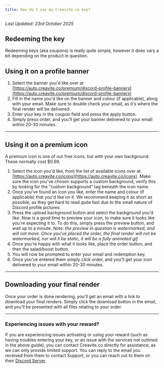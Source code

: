 ```yaml
---
title: How do I use my Creavite.co key?
---
```


_Last Updated: 23rd October 2025_

## Redeeming the key

Redeeming keys (aka coupons) is really quite simple, however it does vary a bit depending on the product in question.

## Using it on a profile banner

1. Select the banner you'd like over at
   [https://auto.creavite.co/premium/discord-profile-banners](https://auto.creavite.co/premium/discord-profile-banners)
2. Fill in the name you'd like on the banner and colour (if applicable), along with your email. Make sure to double
   check your email, as it's where the final render will be delivered.
3. Enter your key in the coupon field and press the apply button.
4. Simply press order, and you'll get your banner delivered to your email within 20-30 minutes.

---

## Using it on a premium icon

A premium icon is one of our free icons, but with your own background. These normally cost $0.99.

1. Select the icon you'd like, from the list of available icons over at
   [https://auto.creavite.co/icons](https://auto.creavite.co/icons). Make sure the icon you've chosen supports a custom
   background, verify this by looking for the "custom background" tag beneath the icon name.
2. Once you've found an icon you like, enter the name and colour (if applicable) that you'd like on it. We recommend
   keeping it as short as possible, as they get hard to read quite fast due to the small nature of Discord profile
   pictures.
3. Press the upload background button and select the background you'd like. Now is a good time to preview your icon, to
   make sure it looks like you're expecting it to. To do this, simply press the preview button, and wait up to a minute.
   _Note: the preview in question is watermarked, and will not move. Once you've placed the order, the final render will
   not be watermarked, nor will it be static, it will be a fully animated gif._
4. Once you're happy with what it looks like, place the order button, and then the salad/boost button.
5. You will now be prompted to enter your email and redemption key.
6. Once you've entered them simply click order, and you'll get your icon delivered to your email within 20-30 minutes.

---

## Downloading your final render

Once your order is done rendering, you'll get an email with a link to download your final renders. Simply click the
download button in the email, and you'll be presented with all files relating to your order.

---

### Experiencing issues with your reward?

If you are experiencing issues activating or using your reward (such as having troubles entering your key, or an issue
with the services not outlined in the above guide), you can contact Creavite.co directly for assistance, as we can only
provide limited support. You can reply to the email you received from them to contact Support, or you can reach out to
them on their [Discord Server](http://discord.gg/creavite).
